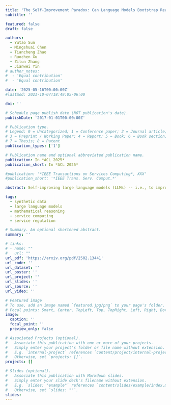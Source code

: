 ```yaml
---
title: 'The Self-Improvement Paradox: Can Language Models Bootstrap Reasoning Capabilities without External Scaffolding?'
subtitle: ''

featured: false
draft: false

authors:
  - Yutao Sun
  - Mingshuai Chen
  - Tiancheng Zhao
  - Ruochen Xu
  - Zilun Zhang
  - Jianwei Yin
# author_notes:
#  - 'Equal contribution'
#  - 'Equal contribution'

date: '2025-05-16T00:00:00Z'
#lastmod: 2021-10-07T18:49:05-06:00

doi: ''

# Schedule page publish date (NOT publication's date).
publishDate: '2017-01-01T00:00:00Z'

# Publication type.
# Legend: 0 = Uncategorized; 1 = Conference paper; 2 = Journal article;
# 3 = Preprint / Working Paper; 4 = Report; 5 = Book; 6 = Book section;
# 7 = Thesis; 8 = Patent
publication_types: ['1']

# Publication name and optional abbreviated publication name.
publication: In *ACL 2025*
publication_short: In *ACL 2025*

#publication: '*IEEE Transactions on Services Computing*, XXX'
#publication_short: '*IEEE Trans. Serv. Comput.*'

abstract: Self-improving large language models (LLMs) -- i.e., to improve the performance of an LLM by fine-tuning it with synthetic data generated by itself -- is a promising way to advance the capabilities of LLMs while avoiding extensive supervision. Existing approaches to self-improvement often rely on external supervision signals in the form of seed data and/or assistance from third-party models. This paper presents <span style="font-variant:small-caps;">Crescent</span> -- a simple yet effective framework for generating high-quality synthetic question-answer data in a fully autonomous manner. <span style="font-variant:small-caps;">Crescent</span> first elicits the LLM to generate raw questions via a bait prompt, then diversifies these questions leveraging a rejection sampling-based self-deduplication, and finally feeds the questions to the LLM and collects the corresponding answers by means of majority voting. We show that <span style="font-variant:small-caps;">Crescent</span> sheds light on the potential of true self-improvement with zero external supervision signals for math reasoning; in particular, <span style="font-variant:small-caps;">Crescent</span>-generated question-answer pairs suffice to (i) improve the reasoning capabilities of an LLM while preserving its general performance (especially in the 0-shot setting); and (ii) distil LLM knowledge to weaker models more effectively than existing methods based on seed-dataset augmentation.

tags:
  - synthetic data
  - large language models
  - mathematical reasoning
  - service computing
  - service regulation

# Summary. An optional shortened abstract.
summary: ''

# links:
# - name: ""
#   url: ""
url_pdf: 'https://arxiv.org/pdf/2502.13441'
url_code: ''
url_dataset: ''
url_poster: ''
url_project: ''
url_slides: ''
url_source: ''
url_video: ''

# Featured image
# To use, add an image named `featured.jpg/png` to your page's folder.
# Focal points: Smart, Center, TopLeft, Top, TopRight, Left, Right, BottomLeft, Bottom, BottomRight.
image:
  caption: ''
  focal_point: ''
  preview_only: false

# Associated Projects (optional).
#   Associate this publication with one or more of your projects.
#   Simply enter your project's folder or file name without extension.
#   E.g. `internal-project` references `content/project/internal-project/index.md`.
#   Otherwise, set `projects: []`.
projects: []

# Slides (optional).
#   Associate this publication with Markdown slides.
#   Simply enter your slide deck's filename without extension.
#   E.g. `slides: "example"` references `content/slides/example/index.md`.
#   Otherwise, set `slides: ""`.
slides:
---
```

<!-- {{% callout note %}}
Click the _Cite_ button above to demo the feature to enable visitors to import publication metadata into their reference management software.
{{% /callout %}} -->
